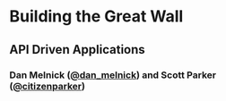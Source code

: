 <!SLIDE>
<link href='http://fonts.googleapis.com/css?family=Arvo' rel='stylesheet' type='text/css'>

# Building the Great Wall #
## API Driven Applications ##
### Dan Melnick ([@dan_melnick](http://twitter.com/dan_melnick)) and Scott Parker ([@citizenparker](http://twitter.com/citizenparker)) ###
